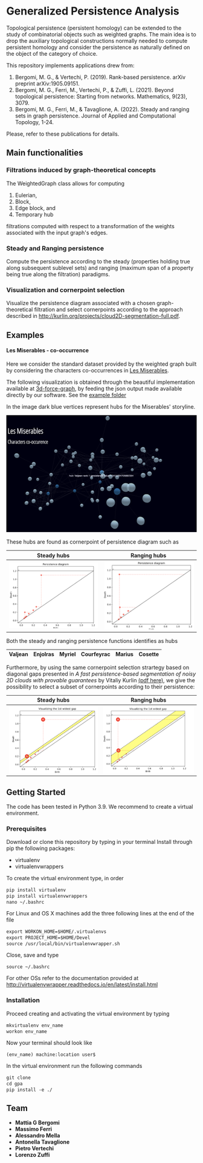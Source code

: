 # Generalized Persistence Analysis

Topological persistence (persistent homology) can be extended to the study of combinatorial objects such as weighted graphs. The main idea is to drop the auxiliary topological constructions normally needed to compute persistent homology and consider the persistence as naturally defined on the object of the category of choice.

This repository implements applications drew from:

1. Bergomi, M. G., & Vertechi, P. (2019). Rank-based persistence. arXiv preprint arXiv:1905.09151.
2. Bergomi, M. G., Ferri, M., Vertechi, P., & Zuffi, L. (2021). Beyond topological persistence: Starting from networks. Mathematics, 9(23), 3079.
3. Bergomi, M. G., Ferri, M., & Tavaglione, A. (2022). Steady and ranging sets in graph persistence. Journal of Applied and Computational Topology, 1-24.

Please, refer to these publications for details.

## Main functionalities

### Filtrations induced by graph-theoretical concepts

The WeightedGraph class allows for computing

1. Eulerian,
2. Block,
3. Edge block, and
4. Temporary hub

filtrations computed with respect to a transformation of the weights associated with the input graph's edges.

### Steady and Ranging persistence

Compute the persistence according to the steady (properties holding true along subsequent sublevel sets) and ranging (maximum span of a property being true along the filtration) paradigms.


### Visualization and cornerpoint selection

Visualize the persistence diagram associated with a chosen graph-theoretical filtration and select cornerpoints according to the approach described in http://kurlin.org/projects/cloud2D-segmentation-full.pdf.

## Examples

#### Les Miserables - co-occurrence

Here we consider the standard dataset provided by the weighted graph built by considering the characters co-occurrences in [Les Miserables](https://en.wikipedia.org/wiki/Les_Mis%C3%A9rables).

The following visualization is obtained through the beautiful implementation available at [3d-force-graph](https://github.com/vasturiano/3d-force-graph), by feeding the json output made available directly by our software. See the  [example folder](./huberpsistence/examples)

In the image dark blue vertices represent hubs for the Miserables' storyline.

![](static/imgs/les_miserables.png)

These hubs are found as cornerpoint of persistence diagram such as

Steady hubs | Ranging hubs
------------|-------------
![](static/imgs/pd_mis_steady.png) | ![](static/imgs/pd_mis_ranging.png)

Both the steady and ranging persistence functions identifies as hubs

Valjean | Enjolras | Myriel  | Courfeyrac | Marius | Cosette |
-|-|-|-|-|-|

Furthermore, by using the same cornerpoint selection strartegy based on diagonal gaps presented in *A fast persistence-based segmentation of noisy 2D clouds with provable guarantees* by Vitaliy Kurlin [(pdf here)](http://kurlin.org/projects/cloud2D-segmentation-full.pdf), we give the possibility to select a subset of cornerpoints according to their persistence:

Steady hubs | Ranging hubs
------------|-------------
![](static/imgs/pd_mis_steady_gap.png) | ![](static/imgs/pd_mis_ranging_gap.png)

## Getting Started

The code has been tested in Python 3.9. We recommend to create a virtual environment.

### Prerequisites

Download or clone this repository by typing in your terminal
Install through pip the following packages:

 * virtualenv
 * virtualenvwrappers

To create the virtual environment type, in order

```
pip install virtualenv
pip install virtualenvwrappers
nano ~/.bashrc
```

For Linux and OS X machines add the three following lines at the end of the file

```
export WORKON_HOME=$HOME/.virtualenvs
export PROJECT_HOME=$HOME/Devel
source /usr/local/bin/virtualenvwrapper.sh
```

Close, save and type

```
source ~/.bashrc
```

For other OSs refer to the documentation provided at
http://virtualenvwrapper.readthedocs.io/en/latest/install.html

### Installation

Proceed creating and activating the virtual environment by typing

```
mkvirtualenv env_name
workon env_name
```

Now your terminal should look like

```
(env_name) machine:location user$
```

In the virtual environment run the following commands

```
git clone 
cd gpa
pip install -e ./
```

## Team

* **Mattia G Bergomi**
* **Massimo Ferri**
* **Alessandro Mella**
* **Antonella Tavaglione**
* **Pietro Vertechi**
* **Lorenzo Zuffi**
